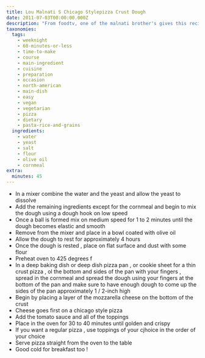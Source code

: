 ```yaml
---
title: Lou Malnati S Chicago Stylepizza Crust Dough
date: 2011-07-03T00:00:00.000Z
description: "From foodtv, one of the malnati brother's gives this recipe.  i use it for both deep dish and thin crust pizza.  makes a lot.  i make the recipe, split into 4 pieces, freeze three then use one.  the cornmeal makes it special and it is very very close to a real lou malnati's pizza.  sometimes  i put the cornmeal on the bottom of the pan before putting in the dough, sometimes i mix it right into the dough.\r\n\r\n* i just noticed a 1 star review, the only review, complaining there was no corneal in the recipe written by someone who must not have read the last ingredient in the recipe...cornmeal.  please don't let the one star review stop you from trying this pizza crust."
taxonomies:
  tags:
    - weeknight
    - 60-minutes-or-less
    - time-to-make
    - course
    - main-ingredient
    - cuisine
    - preparation
    - occasion
    - north-american
    - main-dish
    - easy
    - vegan
    - vegetarian
    - pizza
    - dietary
    - pasta-rice-and-grains
  ingredients:
    - water
    - yeast
    - salt
    - flour
    - olive oil
    - cornmeal
extra:
  minutes: 45
---
```

 - In a mixer combine the water and the yeast and allow the yeast to dissolve
 - Add the remaining ingredients except for the cornmeal and begin to mix the dough using a dough hook on low speed
 - Once a ball is formed mix on medium speed for 1 to 2 minutes until the dough becomes elastic and smooth
 - Remove from the mixer and place in a bowl coated with olive oil
 - Allow the dough to rest for approximately 4 hours
 - Once the dough is rested , place on flat surface and dust with some flour
 - Preheat oven to 425 degrees f
 - In a deep baking dish or deep dish pizza pan , or cookie sheet for a thin crust pizza , ol the bottom and sides of the pan with your fingers , spread in the cornmeal and spread the dough using your fingers at the bottom of the pan and make sure to have enough dough to come up the sides of the pan approximately 1 / 2-inch high
 - Begin by placing a layer of the mozzarella cheese on the bottom of the crust
 - Cheese goes first on a chicago style pizza
 - Add the tomato sauce and all of the toppings
 - Place in the oven for 30 to 40 minutes until golden and crispy
 - If you want a regular pizza , use toppings of your cjhoice in the order of your choice
 - Serve pizza straight from the oven to the table
 - Good cold for breakfast too !
